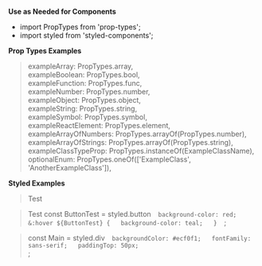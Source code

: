 **Use as Needed for Components**
* import PropTypes from 'prop-types';
* import styled from 'styled-components';


**Prop Types Examples**  
> exampleArray: PropTypes.array,  
> exampleBoolean: PropTypes.bool,  
> exampleFunction: PropTypes.func,  
> exampleNumber: PropTypes.number,  
> exampleObject: PropTypes.object,  
> exampleString: PropTypes.string,  
> exampleSymbol: PropTypes.symbol,  
> exampleReactElement: PropTypes.element,  
> exampleArrayOfNumbers: PropTypes.arrayOf(PropTypes.number),  
> exampleArrayOfStrings: PropTypes.arrayOf(PropTypes.string),  
> exampleClassTypeProp: PropTypes.instanceOf(ExampleClassName),  
> optionalEnum: PropTypes.oneOf(['ExampleClass', 'AnotherExampleClass']),  

**Styled Examples**

>  <Main className="card">  
>    <ButtonTest className="btn">Test</ButtonTest>  
>  </Main>  


>  <ButtonTest className="btn">Test</ButtonTest>
>  const ButtonTest = styled.button`  
>   background-color: red;  
>   &:hover ${ButtonTest} {  
>     background-color: teal;  
>   }  
>  `;  

>  const Main = styled.div`  
>    backgroundColor: #ecf0f1;  
>    fontFamily: sans-serif;  
>    paddingTop: 50px;  
>    `  
>  ;  
